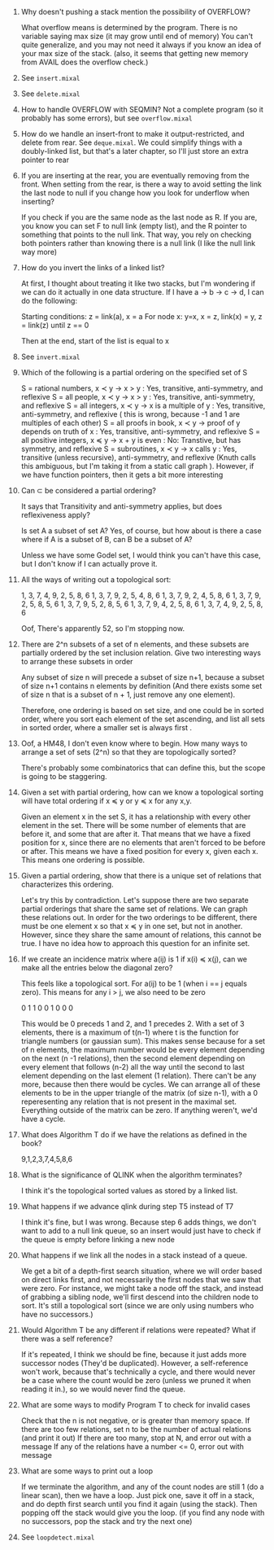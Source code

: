1.  Why doesn't pushing a stack mention the possibility of OVERFLOW?

    What overflow means is determined by the program. There is no variable saying max size (it may grow until end of memory)
    You can't quite generalize, and you may not need it always if you know an idea of your max size of the stack. (also, it seems that
    getting new memory from AVAIL does the overflow check.)

2. See `insert.mixal`

3. See `delete.mixal`

4. How to handle OVERFLOW with SEQMIN? Not a complete program (so it probably has some errors), but see `overflow.mixal`

5. How do we handle an insert-front to make it output-restricted, and delete from rear. See `deque.mixal`. We could simplify things with a doubly-linked list, but that's a later chapter, so I'll just store an extra pointer to rear

6. If you are inserting at the rear, you are eventually removing from the front. When setting from the rear, is there a way to 
   avoid setting the link the last node to null if you change how you look for underflow when inserting?

   If you check if you are the same node as the last node as R. If you are, you know you can set F to null link (empty list),
   and the R pointer to something that points to the null link. That way, you rely on checking both pointers rather than 
   knowing there is a null link (I like the null link way more)

7. How do you invert the links of a linked list?

   At first, I thought about treating it like two stacks, but I'm wondering if we can do it actually in one data structure.
   If I have a -> b -> c -> d, I can do the following: 
   
   Starting conditions: z = link(a), x = a
   For node x: y=x, x = z, link(x) = y, z = link(z) until z == 0

   Then at the end, start of the list is equal to x

8. See `invert.mixal`

9. Which of the following is a partial ordering on the specified set of S

   S = rational numbers, x ≺ y -> x > y     :    Yes, transitive, anti-symmetry, and reflexive
   S = all people, x ≺ y -> x > y           :    Yes, transitive, anti-symmetry, and reflexive 
   S = all integers, x ≺ y -> x is a multiple of y   :    Yes, transitive, anti-symmetry, and reflexive  ( this is wrong, because -1 and 1 are multiples of each other)
   S = all proofs in book, x ≺ y -> proof of y depends on truth of x   :    Yes, transitive, anti-symmetry, and reflexive
   S = all positive integers, x ≼ y -> x + y is even   :  No: Transtive, but has symmetry, and reflexive
   S = subroutines, x ≺ y -> x calls y  :    Yes, transitive (unless recursive), anti-symmetry, and reflexive (Knuth calls this ambiguous, but I'm taking it from a static call graph ). However, if we have function pointers, then it gets a bit more interesting

10. Can ⊂ be considered a partial ordering?

    It says that Transitivity and anti-symmetry applies, but does reflexiveness apply?

    Is set A a subset of set A? Yes, of course, but how about is there a case where if A is a subset of B, can B be a subset of A?

    Unless we have some Godel set, I would think you can't have this case, but I don't know if I can actually prove it.

11. All the ways of writing out a topological sort:

    1, 3, 7, 4, 9, 2, 5, 8, 6
    1, 3, 7, 9, 2, 5, 4, 8, 6
    1, 3, 7, 9, 2, 4, 5, 8, 6
    1, 3, 7, 9, 2, 5, 8, 5, 6
    1, 3, 7, 9, 5, 2, 8, 5, 6
    1, 3, 7, 9, 4, 2, 5, 8, 6
    1, 3, 7, 4, 9, 2, 5, 8, 6

    Oof, There's apparently 52, so I'm stopping now.

12. There are 2^n subsets of a set of n elements, and these subsets are partially ordered by the set inclusion relation. 
    Give two interesting ways to arrange these subsets in order

    Any subset of size n will precede a subset of size n+1, because a subset of size n+1 contains n elements by definition (And there exists some set of size n that is a subset of n + 1, just remove any one element).

    Therefore, one ordering is based on set size, and one could be in sorted order, where you sort each element of the set ascending,
    and list all sets in sorted order, where a smaller set is always first .

13. Oof, a HM48, I don't even know where to begin. How many ways to arrange a set of sets (2^n) so that they are topologically sorted?

    There's probably some combinatorics that can define this, but the scope is going to be staggering. 

14. Given a set with partial ordering, how can we know a topological sorting will have total ordering if x ≼ y or y ≼ x for any x,y.

    Given an element x in the set S, it has a relationship with every other element in the set. There will be some number of elements
    that are before it, and some that are after it. That means that we have a fixed position for x, since there are no elements that
    aren't forced to be before or after. This means we have a fixed position for every x, given each x. This means one ordering is possible.

15. Given a partial ordering, show that there is a unique set of relations that characterizes this ordering.
  
    Let's try this by contradiction. Let's suppose there are two separate partial orderings that share the same set of relations.
    We can graph these relations out. In order for the two orderings to be different, there must be one element x so that x ≼ y in one
    set, but not in another. However, since they share the same amount of relations, this cannot be true.  I have no idea how to approach this question for an infinite set.

16. If we create an incidence matrix where a(ij) is 1 if x(i) ≼ x(j), can we make all the entries below the diagonal zero?

    This feels like a topological sort. For a(ij) to be 1 (when i == j equals zero). This means for any i > j, we also need to be zero

    0 1 1
    0 0 1
    0 0 0

    This would be 0 preceds 1 and 2, and 1 precedes 2. With a set of 3 elements, there is a maximum of t(n-1) where t is the function
    for triangle numbers (or gaussian sum). This makes sense because for a set of n elements, the maximum number would be every 
    element depending on the next (n -1 relations), then the second element depending on every element that follows (n-2) all the way
    until the second to last element depending on the last element (1 relation). There can't be any more, because then there would be cycles. We can arrange all of these elements to be in the upper triangle of the matrix (of size n-1), with a 0 reperesenting any
    relation that is not present in the maximal set. Everything outside of the matrix can be zero. If anything weren't, we'd have a 
    cycle.

17. What does Algorithm T do if we have the relations as defined in the book?

    9,1,2,3,7,4,5,8,6

18. What is the significance of QLINK when the algorithm terminates?

    I think it's the topological sorted values as stored by a linked list.

19. What happens if we advance qlink during step T5 instead of T7
    
    I think it's fine, but I was wrong. Because step 6 adds things, we don't want to add to a null link queue,
    so an insert would just have to check if the queue is empty before linking a new node

20. What happens if we link all the nodes in a stack instead of a queue.
   
    We get a bit of a depth-first search situation, where we will order based on direct links first, and not
    necessarily the first nodes that we saw that were zero. For instance, we might take a node off the stack, and instead
    of grabbing a sibling node, we'll first descend into the children node to sort. It's still a topological sort (since
    we are only using numbers who have no successors.)

21. Would Algorithm T be any different if relations were repeated? What if there was a self reference?

    If it's repeated, I think we should be fine, because it just adds more successor nodes (They'd be duplicated).
    However, a self-reference won't work, because that's technically a cycle, and there would never be a case where
    the count would be zero (unless we pruned it when reading it in.), so we would never find the queue.

22. What are some ways to modify Program T to check for invalid cases

    Check that the n is not negative, or is greater than memory space.
    If there are too few relations, set n to be the number of actual relations (and print it out)
    If there are too many, stop at N, and error out with a message
    If any of the relations have a number <= 0, error out with message

23. What are some ways to print out a loop

    If we terminate the algorithm, and any of the count nodes are still 1 (do a linear scan), then we have a loop.
    Just pick one, save it off in a stack, and do depth first search until you find it again (using the stack). 
    Then popping off the stack would give you the loop. (if you find any node with no successors, pop the stack and try the 
    next one)

24. See `loopdetect.mixal`
